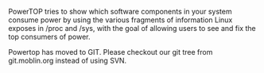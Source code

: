 PowerTOP tries to show which software components in your system consume power by using the various fragments of information Linux exposes in /proc and /sys, with the goal of allowing users to see and fix the top consumers of power.

Powertop has moved to GIT. Please checkout our git tree from git.moblin.org instead of using SVN.